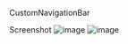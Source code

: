 CustomNavigationBar


Screenshot
![image](https://user-images.githubusercontent.com/46364839/113502751-4106c700-9569-11eb-9b39-81b4ac81860e.png)
![image](https://user-images.githubusercontent.com/46364839/113502760-45cb7b00-9569-11eb-892a-9bb0ffa71889.png)
